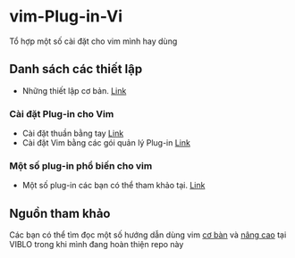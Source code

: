 # vim-Plug-in-Vi
Tổ hợp một số cài đặt cho vim mình hay dùng

## Danh sách các thiết lập
- Những thiết lập cơ bản. [Link](bacis_setup.md)
### Cài đặt Plug-in cho Vim
- Cài đặt thuần bằng tay [Link](manual_setup.md)
- Cài đặt Vim bằng các gói quản lý Plug-in [Link](Plus-in_manager_setup.md)
### Một số plug-in phổ biến cho vim
- Một số plug-in các bạn có thể tham khảo tại. [Link](Plugin_list/Plug-in_list.md)

## Nguồn tham khảo
Các bạn có thể tìm đọc một số hướng dẫn dùng vim [cơ bàn](https://viblo.asia/p/vim-editor-RnB5pNOrZPG) và [nâng cao](https://viblo.asia/p/cac-cau-lenh-vim-ma-cac-developer-nen-biet-ByEZkLyglQ0) tại VIBLO trong khi mình đang hoàn thiện repo này
